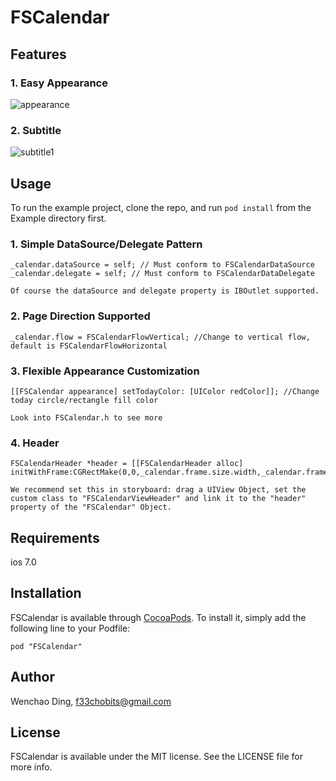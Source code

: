 # FSCalendar

## Features
### 1. Easy Appearance
![appearance](https://cloud.githubusercontent.com/assets/5186464/6208969/20ee842a-b5fb-11e4-8875-132d42893b9e.png)

### 2. Subtitle
![subtitle1](https://cloud.githubusercontent.com/assets/5186464/6209081/54d8a4cc-b5fc-11e4-981e-d4bb21a45628.png)

## Usage

To run the example project, clone the repo, and run `pod install` from the Example directory first.

### 1. Simple DataSource/Delegate Pattern
    _calendar.dataSource = self; // Must conform to FSCalendarDataSource
    _calendar.delegate = self; // Must conform to FSCalendarDataDelegate
    
    Of course the dataSource and delegate property is IBOutlet supported.
    
### 2. Page Direction Supported
    _calendar.flow = FSCalendarFlowVertical; //Change to vertical flow, default is FSCalendarFlowHorizontal
    
### 3. Flexible Appearance Customization
    [[FSCalendar appearance] setTodayColor: [UIColor redColor]]; //Change today circle/rectangle fill color
    
    Look into FSCalendar.h to see more
    
### 4. Header
    FSCalendarHeader *header = [[FSCalendarHeader alloc]    initWithFrame:CGRectMake(0,0,_calendar.frame.size.width,_calendar.frame.size.height)];
    
    We recommend set this in storyboard: drag a UIView Object, set the custom class to "FSCalendarViewHeader" and link it to the "header" property of the "FSCalendar" Object. 


## Requirements
ios 7.0

## Installation

FSCalendar is available through [CocoaPods](http://cocoapods.org). To install
it, simply add the following line to your Podfile:

    pod "FSCalendar"

## Author

Wenchao Ding, f33chobits@gmail.com

## License

FSCalendar is available under the MIT license. See the LICENSE file for more info.

